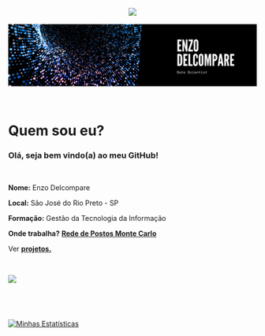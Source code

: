 <p align="center">
  <a href="https://www.enzodelcompare.com.br">
    <img src="https://img.shields.io/badge/criador-enzodelcompare-yellowgreen">
  </a>
</p>

![Enzo Delcompare](/imagens/enzo_delcompare.png)

<br>

# Quem sou eu?

### Olá, seja bem vindo(a) ao meu **GitHub**!

<br>

**Nome:** Enzo Delcompare

**Local:** São José do Rio Preto - SP

**Formação:** Gestão da Tecnologia da Informação

**Onde trabalha?** [**Rede de Postos Monte Carlo**](https://postosmontecarlo.com.br/)

Ver [**projetos.**](#)

<br>

<p>
  <a href="https://www.linkedin.com/in/enzodelcompare/">
    <img src="https://img.shields.io/badge/linkedin-enzodelcompare-blue">
  </a>
  
  <!--<a href="https://github.com/enzodelcompare/enzodelcompare/blob/master/cv/cv_enzodelcompare.pdf">
    <img src="https://img.shields.io/badge/curr%C3%ADculo-enzodelcompare-red">
  </a>-->
</p>

# 

<br>

[![Minhas Estatísticas](https://github-readme-stats.vercel.app/api?username=enzodelcompare&count_private=true&show_icons=true&theme=tokyonight)](https://github.com/anuraghazra/github-readme-stats&theme=dark)
